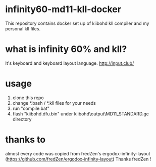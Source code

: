 # infinity60-md11-kll-docker
This repository contains docker set up of kiibohd kll compiler and my personal kll files.

# what is infinity 60% and kll?
It's keyboard and keyboard layout language. http://input.club/

# usage

1. clone this repo
2. change *.bash / *.kll files for your needs
3. run "compile.bat"
4. flash "kiibohd.dfu.bin" under kiibohd\output\MD11_STANDARD.gc directory

# thanks to
almost every code was copied from fredZen's ergodox-infinity-layout (https://github.com/fredZen/ergodox-infinity-layout)
Thanks fredZen !
